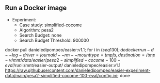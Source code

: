 
## Run a Docker image

 - Experiment: 
   - Case study: simplified-cocome
   - Algorithm: pesa2
   - Search Budget: none
   - Search Budget Threshold: 900000

docker pull danieledipompeo/easier:v1.1; for i in $(seq 1 30); do docker run -d --log-driver=journald --rm --mount type=tmpfs,destination=/tmp -v /mnt/data/easier/pesa2-simplified-cocome-100-eval/run$i:/mnt/easier-output/ danieledipompeo/easier:v1.1 https://raw.githubusercontent.com/danieledipompeo/easier-experiment-data/main/pesa2-simplified-cocome-100-eval/config.ini; done

